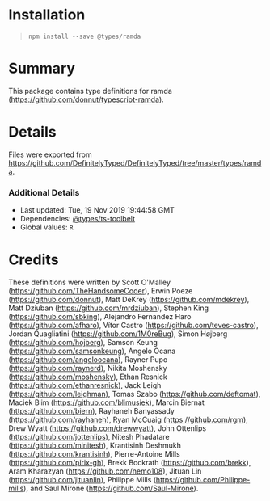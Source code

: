 # Installation
> `npm install --save @types/ramda`

# Summary
This package contains type definitions for ramda (https://github.com/donnut/typescript-ramda).

# Details
Files were exported from https://github.com/DefinitelyTyped/DefinitelyTyped/tree/master/types/ramda.

### Additional Details
 * Last updated: Tue, 19 Nov 2019 19:44:58 GMT
 * Dependencies: [@types/ts-toolbelt](https://npmjs.com/package/@types/ts-toolbelt)
 * Global values: `R`

# Credits
These definitions were written by Scott O'Malley (https://github.com/TheHandsomeCoder), Erwin Poeze (https://github.com/donnut), Matt DeKrey (https://github.com/mdekrey), Matt Dziuban (https://github.com/mrdziuban), Stephen King (https://github.com/sbking), Alejandro Fernandez Haro (https://github.com/afharo), Vítor Castro (https://github.com/teves-castro), Jordan Quagliatini (https://github.com/1M0reBug), Simon Højberg (https://github.com/hojberg), Samson Keung (https://github.com/samsonkeung), Angelo Ocana (https://github.com/angeloocana), Rayner Pupo (https://github.com/raynerd), Nikita Moshensky (https://github.com/moshensky), Ethan Resnick (https://github.com/ethanresnick), Jack Leigh (https://github.com/leighman), Tomas Szabo (https://github.com/deftomat), Maciek Blim (https://github.com/blimusiek), Marcin Biernat (https://github.com/biern), Rayhaneh Banyassady (https://github.com/rayhaneh), Ryan McCuaig (https://github.com/rgm), Drew Wyatt (https://github.com/drewwyatt), John Ottenlips (https://github.com/jottenlips), Nitesh Phadatare (https://github.com/minitesh), Krantisinh Deshmukh (https://github.com/krantisinh), Pierre-Antoine Mills (https://github.com/pirix-gh), Brekk Bockrath (https://github.com/brekk), Aram Kharazyan (https://github.com/nemo108), Jituan Lin (https://github.com/jituanlin), Philippe Mills (https://github.com/Philippe-mills), and Saul Mirone (https://github.com/Saul-Mirone).

